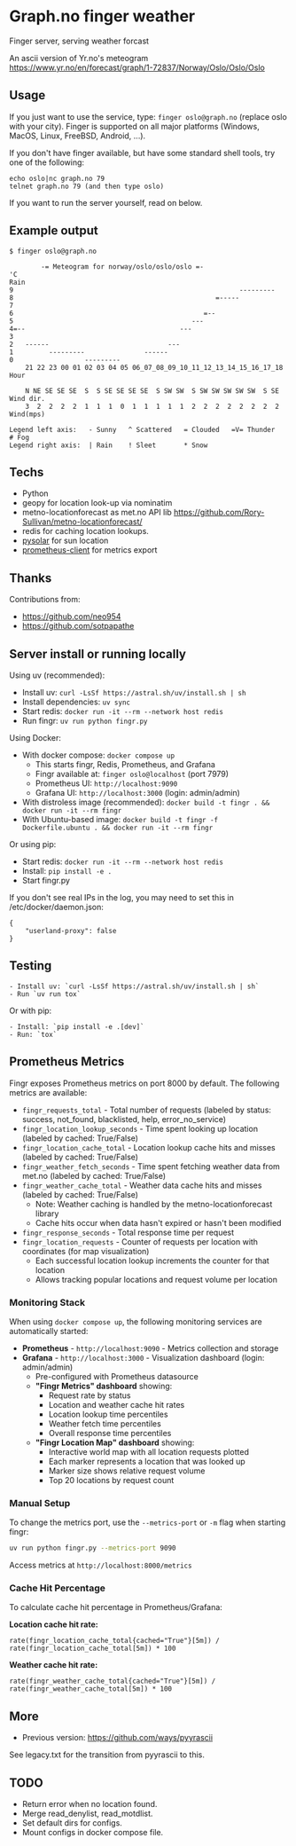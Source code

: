# Graph.no finger weather

Finger server, serving weather forcast

An ascii version of Yr.no's meteogram <https://www.yr.no/en/forecast/graph/1-72837/Norway/Oslo/Oslo/Oslo>

## Usage

If you just want to use the service, type: `finger oslo@graph.no` (replace oslo with your city). Finger is supported on all major platforms (Windows, MacOS, Linux, FreeBSD, Android, ...).

If you don't have finger available, but have some standard shell tools, try one of the following:

    echo oslo|nc graph.no 79
    telnet graph.no 79 (and then type oslo)

If you want to run the server yourself, read on below.

## Example output

    $ finger oslo@graph.no

            -= Meteogram for norway/oslo/oslo/oslo =-                    
    'C                                                                   Rain
    9                                                         --------- 
    8                                                   =-----          
    7                                                                   
    6                                                =--                
    5                                             ---                   
    4=--                                       ---                      
    3                                                                   
    2   ------                              ---                         
    1         ---------               ------                            
    0                  ---------                                        
        21 22 23 00 01 02 03 04 05 06_07_08_09_10_11_12_13_14_15_16_17_18 Hour
    
        N NE SE SE SE  S  S SE SE SE SE  S SW SW  S SW SW SW SW SW  S SE Wind dir.
        3  2  2  2  2  1  1  1  0  1  1  1  1  1  2  2  2  2  2  2  2  2 Wind(mps)

    Legend left axis:   - Sunny   ^ Scattered   = Clouded   =V= Thunder   # Fog
    Legend right axis:  | Rain    ! Sleet       * Snow

## Techs

* Python
* geopy for location look-up via nominatim
* metno-locationforecast as met.no API lib <https://github.com/Rory-Sullivan/metno-locationforecast/>
* redis for caching location lookups.
* [pysolar](https://pysolar.readthedocs.io/) for sun location
* [prometheus-client](https://github.com/prometheus/client_python) for metrics export

## Thanks

Contributions from:
* <https://github.com/neo954>
* <https://github.com/sotpapathe>

## Server install or running locally

Using uv (recommended):

* Install uv: `curl -LsSf https://astral.sh/uv/install.sh | sh`
* Install dependencies: `uv sync`
* Start redis: `docker run -it --rm --network host redis`
* Run fingr: `uv run python fingr.py`

Using Docker:

* With docker compose: `docker compose up`
  * This starts fingr, Redis, Prometheus, and Grafana
  * Fingr available at: `finger oslo@localhost` (port 7979)
  * Prometheus UI: `http://localhost:9090`
  * Grafana UI: `http://localhost:3000` (login: admin/admin)
* With distroless image (recommended): `docker build -t fingr . && docker run -it --rm fingr`
* With Ubuntu-based image: `docker build -t fingr -f Dockerfile.ubuntu . && docker run -it --rm fingr`

Or using pip:

* Start redis: `docker run -it --rm --network host redis`
* Install: `pip install -e .`
* Start fingr.py

If you don't see real IPs in the log, you may need to set this in /etc/docker/daemon.json:

    {
        "userland-proxy": false
    }

## Testing

    - Install uv: `curl -LsSf https://astral.sh/uv/install.sh | sh`
    - Run `uv run tox`
    
Or with pip:
    
    - Install: `pip install -e .[dev]`
    - Run: `tox`

## Prometheus Metrics

Fingr exposes Prometheus metrics on port 8000 by default. The following metrics are available:

* `fingr_requests_total` - Total number of requests (labeled by status: success, not_found, blacklisted, help, error_no_service)
* `fingr_location_lookup_seconds` - Time spent looking up location (labeled by cached: True/False)
* `fingr_location_cache_total` - Location lookup cache hits and misses (labeled by cached: True/False)
* `fingr_weather_fetch_seconds` - Time spent fetching weather data from met.no (labeled by cached: True/False)
* `fingr_weather_cache_total` - Weather data cache hits and misses (labeled by cached: True/False)
  * Note: Weather caching is handled by the metno-locationforecast library
  * Cache hits occur when data hasn't expired or hasn't been modified
* `fingr_response_seconds` - Total response time per request
* `fingr_location_requests` - Counter of requests per location with coordinates (for map visualization)
  * Each successful location lookup increments the counter for that location
  * Allows tracking popular locations and request volume per location

### Monitoring Stack

When using `docker compose up`, the following monitoring services are automatically started:

* **Prometheus** - `http://localhost:9090` - Metrics collection and storage
* **Grafana** - `http://localhost:3000` - Visualization dashboard (login: admin/admin)
  * Pre-configured with Prometheus datasource
  * **"Fingr Metrics" dashboard** showing:
    - Request rate by status
    - Location and weather cache hit rates
    - Location lookup time percentiles
    - Weather fetch time percentiles
    - Overall response time percentiles
  * **"Fingr Location Map" dashboard** showing:
    - Interactive world map with all location requests plotted
    - Each marker represents a location that was looked up
    - Marker size shows relative request volume
    - Top 20 locations by request count

### Manual Setup

To change the metrics port, use the `--metrics-port` or `-m` flag when starting fingr:

```bash
uv run python fingr.py --metrics-port 9090
```

Access metrics at `http://localhost:8000/metrics`

### Cache Hit Percentage

To calculate cache hit percentage in Prometheus/Grafana:

**Location cache hit rate:**
```promql
rate(fingr_location_cache_total{cached="True"}[5m]) / rate(fingr_location_cache_total[5m]) * 100
```

**Weather cache hit rate:**
```promql
rate(fingr_weather_cache_total{cached="True"}[5m]) / rate(fingr_weather_cache_total[5m]) * 100
```


## More

* Previous version: <https://github.com/ways/pyyrascii>

See legacy.txt for the transition from pyyrascii to this.

## TODO

* Return error when no location found.
* Merge read_denylist, read_motdlist.
* Set default dirs for configs.
* Mount configs in docker compose file.
